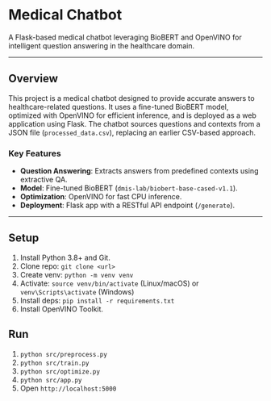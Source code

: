 # Medical Chatbot

A Flask-based medical chatbot leveraging BioBERT and OpenVINO for intelligent question answering in the healthcare domain.

---

## Overview

This project is a medical chatbot designed to provide accurate answers to healthcare-related questions. It uses a fine-tuned BioBERT model, optimized with OpenVINO for efficient inference, and is deployed as a web application using Flask. The chatbot sources questions and contexts from a JSON file (`processed_data.csv`), replacing an earlier CSV-based approach.

### Key Features
- **Question Answering**: Extracts answers from predefined contexts using extractive QA.
- **Model**: Fine-tuned BioBERT (`dmis-lab/biobert-base-cased-v1.1`).
- **Optimization**: OpenVINO for fast CPU inference.
- **Deployment**: Flask app with a RESTful API endpoint (`/generate`).

---
## Setup
1. Install Python 3.8+ and Git.
2. Clone repo: `git clone <url>`
3. Create venv: `python -m venv venv`
4. Activate: `source venv/bin/activate` (Linux/macOS) or `venv\Scripts\activate` (Windows)
5. Install deps: `pip install -r requirements.txt`
6. Install OpenVINO Toolkit.

## Run
1. `python src/preprocess.py`
2. `python src/train.py`
3. `python src/optimize.py`
4. `python src/app.py`
5. Open `http://localhost:5000`